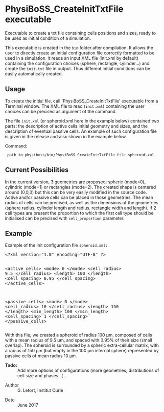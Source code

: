 <h1>PhysiBoSS_CreateInitTxtFile executable </h1>


<div class="textblock"><p>Executable to create a txt file containing cells positions and sizes, ready to be used as initial condition of a simulation.</p>
<p>This executable is created in the <code>bin</code> folder after compilation. It allows the user to directly create an initial configuration file correctly formatted to be used in a simulation. It reads an input XML file (init.xml by default) containing the configuration choices (sphere, rectangle, cylinder...) and create the <code>init.txt</code> file in output. Thus different initial conditions can be easily automatically created.</p>

<h2><a class="anchor" id="usage"></a> Usage</h2>
<p>To create the initial file, call 'PhysiBoSS_CreateInitTxtFile' executable from a Terminal window. The XML file to read (<code>init.xml</code>) containing the user choices can be precised as argument of the command.</p>
<p>The file <code>init.xml</code> (or spheroid.xml here in the example below) contained two parts: the description of active cells initial geometry and sizes, and the description of eventual passive cells. An example of such configuration file is given in the release and also shown in the example below.</p>

<p>Command: <br/> </p>
<code> path_to_physiboss/bin/PhysiBoSS_CreateInitTxtFile file spheroid.xml </code>

<h2><a class="anchor" id="e"></a>Current Possibilities</h2>
<p>In the current version, 3 geometries are proposed: spheric (mode=0), cylindric (mode=1) or rectangles (mode=2). The created shape is centered around (0,0,0) but this can be very easily modified in the source code. Active and/or passive cells can be placed in those geometries. The mean radius of cells can be precised, as well as the dimensions of the geometries (sphere radius, cylinder length and radius, rectangle width and length). If 2 cell types are present the proportion to which the first cell type should be initialised can be precised with <code>cell_proportion</code> parameter.</p>

<h2><a class="anchor" id="ex"></a> Example</h2>

<p>Example of the init configuration file <code>spheroid.xml:</code> </p>
<pre class="fragment">&lt;?xml version="1.0" encoding="UTF-8" ?&gt;

&lt;active_cells&gt;
        &lt;mode&gt; 0 &lt;/mode&gt;
        &lt;cell_radius&gt; 9.5 &lt;/cell_radius&gt;
        &lt;length&gt; 100 &lt;/length&gt;
        &lt;cell_spacing&gt; 0.95 &lt;/cell_spacing&gt;
&lt;/active_cells&gt;

&lt;passive_cells&gt;
        &lt;mode&gt; 0 &lt;/mode&gt;
        &lt;cell_radius&gt; 10 &lt;/cell_radius&gt;
        &lt;length&gt; 150 &lt;/length&gt;
        &lt;min_length&gt; 100 &lt;/min_length&gt;
        &lt;cell_spacing&gt; 1 &lt;/cell_spacing&gt;
&lt;/passive_cells&gt;</pre><p> With this file, we created a spheroid of radius 100 µm, composed of cells with a mean radius of 9.5 µm, and spaced with 0.95% of their size (small overlap). The spheroid is surrounded by a spheric extra-cellular matrix, with a radius of 150 µm (but empty in the 100 µm internal sphere) represented by passive cells of mean radius 10 µm.</p>
<dl class="todo"><dt><b><a class="el">Todo:</a></b></dt><dd>Add more options of configurations (more geometries, distributions of cell size and phases...). </dd></dl>
<dl class="section author"><dt>Author</dt><dd>G. Letort, Institut Curie </dd></dl>
<dl class="section date"><dt>Date</dt><dd>June 2017 </dd></dl>
</div>
